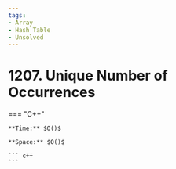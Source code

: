 ```yaml
---
tags:
- Array
- Hash Table
- Unsolved
---
```



# 1207. Unique Number of Occurrences

=== "C++"

    **Time:** $O()$

    **Space:** $O()$

    ``` c++
    ```